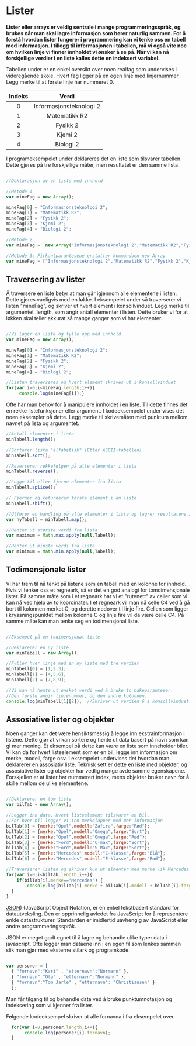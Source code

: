 Lister
======

**Lister eller arrays er veldig sentrale i mange programmeringsspråk, og brukes når man skal lagre informasjon som hører naturlig sammen. For å forstå hvordan lister fungerer i programmering kan vi tenke oss en tabell med informasjon. I tillegg til informasjonen i tabellen, må vi også vite noe om hvilken linje vi finner innholdet vi ønsker å se på. Når vi kan nå forskjellige verdier i en liste kalles dette en indeksert variabel.**

Tabellen under er en enkel oversikt over noen realfag som undervises i videregående skole. Hvert fag ligger på en egen linje med linjernummer. Legg merke til at første linje har nummeret 0.

|Indeks|Verdi|
|:----:|:---:|
|0|Informasjonsteknologi 2|
|1|Matematikk R2|
|2|Fysikk 2|
|3|Kjemi 2|
|4|Biologi 2|

I programeksempelet under deklareres det en liste som tilsvarer tabellen. Dette gjøres på tre forskjellige måter, men resultatet er den samme lista.

``` javascript

//Deklarasjon av en liste med innhold

//Metode 1
var mineFag = new Array();

mineFag[0] = "Informasjonsteknologi 2";
mineFag[1] = "Matematikk R2";
mineFag[2] = "Fysikk 2";
mineFag[3] = "Kjemi 2";
mineFag[4] = "Biologi 2";

//Metode 2
var mineFag =  new Array("Informasjonsteknologi 2","Matematikk R2","Fysikk 2","Kjemi 2","Biologi 2");

//Metode 3: Firkantparantesene erstatter kommandoen new Array
var mineFag = ["Informasjonsteknologi 2","Matematikk R2","Fysikk 2","Kjemi 2","Biologi 2"];
```

Traversering av lister
----------------------
Å traversere en liste betyr at man går igjennom alle elementene i listen. Dette gjøres vanligvis med en løkke. I eksempelet under så traverserer vi listen "mineFag", og skriver ut hvert element i konsollvinduet. Legg merke til argumentet .length, som angir antall elementer i listen. Dette bruker vi for at løkken skal teller akkurat så mange ganger som vi har elementer.

``` javascript

//Vi lager en liste og fylle opp med innhold
var mineFag = new Array();

mineFag[0] = "Informasjonsteknologi 2";
mineFag[1] = "Matematikk R2";
mineFag[2] = "Fysikk 2";
mineFag[3] = "Kjemi 2";
mineFag[4] = "Biologi 2";

//Listen traverseres og hvert element skrives ut i konsollvinduet
for(var i=0;i<mineFag.length;i++){
     console.log(mineFag[i]);}

```

Ofte har man behov for å manipulere innholdet i en liste. Til dette finnes det en rekke listefunksjoner eller argument. I kodeeksempelet under vises det noen eksempler på dette. Legg merke til skrivemåten med punktum mellom navnet på lista og argumentet.


``` javascript
//Antall elementer i lista
minTabell.length();

//Sorterer lista "alfabetisk" (Etter ASCII-tabellen)
minTabell.sort();

//Reverserer rekkefølgen på alle elementer i lista
minTabell.reverse();

//Legge til eller fjerne elementer fra lista
minTabell.splice();

// Fjerner og returnerer første element i en liste
minTabell.shift();

//Utfører en handling på alle elementer i lista og lagrer resultatene i en ny liste.
var nyTabell = minTabell.map();

//Henter ut største verdi fra lista
var maximum = Math.max.apply(null,Tabell);

//Henter ut minste verdi fra lista
var minimum = Math.min.apply(null,Tabell);

```

Todimensjonale lister
---------------------
Vi har frem til nå tenkt på listene som en tabell med en kolonne for innhold. Hvis vi tenker oss et regneark, så er det en god analogi for tomdimensjonale lister. På samme måte som i et regneark har vi et "rutenett" av celler som vi kan nå ved hjelp av to koordinater. I et regneark vil man nå celle C4 ved å gå bort til kolonnen merket C, og derette nedover til linje fire. Cellen som ligger i kryssningspunktet mellom kolonne C og linje fire vil da være celle C4. På samme måte kan man tenke seg en todimensjonal liste.

``` javascript

//Eksempel på en todimensjonal liste

//Deklarerer en ny liste
var minTabell = new Array();

//Fyller hver linje med en ny liste med tre verdier
minTabell[0] = [1,2,3];
minTabell[1] = [4,5,6];
minTabell[2] = [7,8,9];

//Vi kan nå hente ut ønsket verdi ved å bruke to hakeparanteser.
//Den første angir linjenummer, og den andre kolonnen.
console.log(minTabell[1][2]);  //Skriver ut verdien 6 i konsollvinduet.
```

Assosiative lister og objekter
------------------------------

Noen ganger kan det være hensiktsmessig å legge inn ekstrainformasjon i listene. Dette gjør at vi kan sortere og hente ut data basert på navn som kan gi mer mening. Et eksempel på dette kan være en liste som inneholder biler. Vi kan da for hvert listeelement som er en bil, legge inn informasjon om merke, modell, farge osv. I eksempelet undervises det hvordan man deklarerer en assosiativ liste. Teknisk sett er dette en liste med objekter, og assosiative lister og objekter har vedlig mange avde samme egenskapene. Forskjellen er at lister har nummerert index, mens objekter bruker navn for å skille mellom de ulike elementene.

```javascript

//Deklarerer en tom liste
var bilTab = new Array();

//Legger inn data. Hvert listeelement tilsvarer en bil.
//For hver bil legger vi inn merkelapper med mer informasjon
bilTab[0] = {merke:"Opel",modell:"Zafira",farge:"Rød"};
bilTab[1] = {merke:"Opel",modell:"Omega",farge:"Sort"};
bilTab[2] = {merke:"Opel",modell:"Omega",farge:"Rød"};
bilTab[3] = {merke:"Ford",modell:"C-max",farge:"Sort"};
bilTab[4] = {merke:"Ford",modell:"S-Max",farge:"Sort"};
bilTab[5] = {merke:"Mercedes",modell:"C-klasse",farge:"Blå"};
bilTab[6] = {merke:"Mercedes",modell:"E-klasse",farge:"Rød"};

//Traverserer listen og skriver kun ut elmenter med merke lik Mercedes
for(var i=0;i<bilTab.length;i++){
	if(bilTab[i].merke=="Mercedes") {
		console.log(bilTab[i].merke + bilTab[i].modell + bilTab[i].farge);
  }
}
```

[JSON](http://no.wikipedia.org/wiki/JSON)) (JavaScript Object Notation, er en enkel tekstbasert standard for datautveksling. Den er opprinnelig avledet fra JavaScript for å representere enkle datastrukturer. Standarden er imidlertid uavhengig av JavaScript eller andre programmeringsspråk.

JSON er meget godt egnet til å lagre og behandle ulike typer data i javascript. Ofte legger man dataene inn i en egen fil som lenkes sammen slik man gjør med eksterne stilark og programkode.

``` javascript

var personer = [
  { "fornavn":"Kari" , "etternavn":"Normann" },
  { "fornavn":"Ola" , "etternavn":"Normann" },
  { "fornavn":"Tom Jarle" , "etternavn": "Christiansen" }
  ];
```

Man får tilgang til og behandle data ved å bruke punktumnotasjon og indeksering som vi kjenner fra lister.

Følgende kodeeksempel skriver ut alle fornavna i fra eksempelet over.

``` javascript
  for(var i=0;personer.length;i++){
       console.log(personer[i].fornavn);
  }
```
